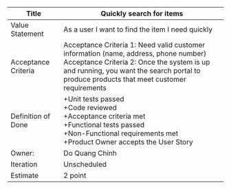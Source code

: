 | Title                | Quickly search for items |
| ----------- | ----------- |
| Value Statement      | As a user I want to find the item I need quickly    |
| Acceptance Criteria  | Acceptance Criteria 1: Need valid customer information (name, address, phone number)  <br> Acceptance Criteria 2: Once the system is up and running, you want the search portal to produce products that meet customer requirements  |
| Definition of Done  |   +Unit tests passed <br> +Code reviewed  <br> +Acceptance criteria met <br> +Functional tests passed <br> +Non-Functional requirements met <br> +Product Owner accepts the User Story  |
|  Owner: |   Do Quang Chinh   |
| Iteration | Unscheduled      |
| Estimate   |   2 point    |
